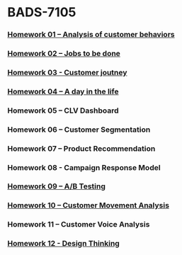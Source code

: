 # BADS-7105

### [Homework 01 – Analysis of customer behaviors](https://github.com/watcharapon-w/BADS7105-CRM-analytics-and-intelligence/tree/main/Homework%2001%20-%20Analysis%20of%20customer%20behaviors)

### [Homework 02 – Jobs to be done](https://github.com/watcharapon-w/BADS7105-CRM-analytics-and-intelligence/tree/main/Homework%2002%20-%20Jobs%20to%20be%20done)

### [Homework 03 - Customer joutney](https://github.com/watcharapon-w/BADS7105-CRM-analytics-and-intelligence/tree/main/Homework%2003%20-%20Customer%20journey)

### [Homework 04 – A day in the life](https://github.com/watcharapon-w/BADS7105-CRM-analytics-and-intelligence/tree/main/Homework%2004%20-%20A%20day%20in%20the%20life)

### Homework 05 – CLV Dashboard

### Homework 06 – Customer Segmentation

### Homework 07 – Product Recommendation

### Homework 08 - Campaign Response Model

### [Homework 09 – A/B Testing](https://github.com/watcharapon-w/BADS7105-CRM-analytics-and-intelligence/tree/main/Homework%2009%20-%20A:B%20Testing)

### [Homework 10 – Customer Movement Analysis](https://github.com/watcharapon-w/BADS7105-CRM-analytics-and-intelligence/tree/main/Homework%2010%20-%20Customer%20Movement%20Analysis)

### Homework 11 – Customer Voice Analysis

### [Homework 12 - Design Thinking](https://github.com/watcharapon-w/BADS7105-CRM-analytics-and-intelligence/tree/main/Homework%2012%20-%20Design%20Thinking)
